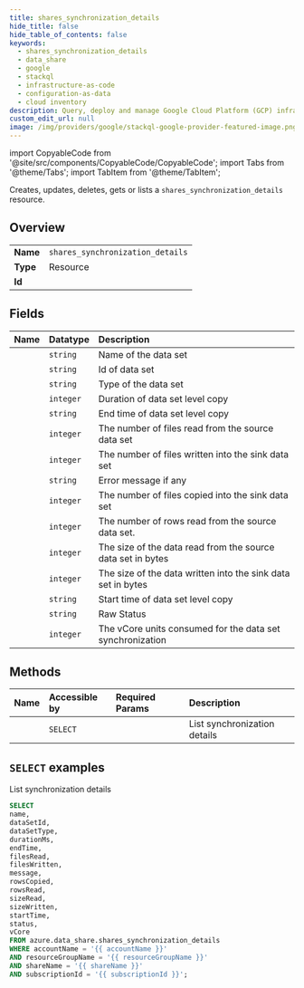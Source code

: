 ```yaml
---
title: shares_synchronization_details
hide_title: false
hide_table_of_contents: false
keywords:
  - shares_synchronization_details
  - data_share
  - google
  - stackql
  - infrastructure-as-code
  - configuration-as-data
  - cloud inventory
description: Query, deploy and manage Google Cloud Platform (GCP) infrastructure and resources using SQL
custom_edit_url: null
image: /img/providers/google/stackql-google-provider-featured-image.png
---
```


import CopyableCode from '@site/src/components/CopyableCode/CopyableCode';
import Tabs from '@theme/Tabs';
import TabItem from '@theme/TabItem';

Creates, updates, deletes, gets or lists a <code>shares_synchronization_details</code> resource.

## Overview
<table><tbody>
<tr><td><b>Name</b></td><td><code>shares_synchronization_details</code></td></tr>
<tr><td><b>Type</b></td><td>Resource</td></tr>
<tr><td><b>Id</b></td><td><CopyableCode code="azure.data_share.shares_synchronization_details" /></td></tr>
</tbody></table>

## Fields
| Name | Datatype | Description |
|:-----|:---------|:------------|
| <CopyableCode code="name" /> | `string` | Name of the data set |
| <CopyableCode code="dataSetId" /> | `string` | Id of data set |
| <CopyableCode code="dataSetType" /> | `string` | Type of the data set |
| <CopyableCode code="durationMs" /> | `integer` | Duration of data set level copy |
| <CopyableCode code="endTime" /> | `string` | End time of data set level copy |
| <CopyableCode code="filesRead" /> | `integer` | The number of files read from the source data set |
| <CopyableCode code="filesWritten" /> | `integer` | The number of files written into the sink data set |
| <CopyableCode code="message" /> | `string` | Error message if any |
| <CopyableCode code="rowsCopied" /> | `integer` | The number of files copied into the sink data set |
| <CopyableCode code="rowsRead" /> | `integer` | The number of rows read from the source data set. |
| <CopyableCode code="sizeRead" /> | `integer` | The size of the data read from the source data set in bytes |
| <CopyableCode code="sizeWritten" /> | `integer` | The size of the data written into the sink data set in bytes |
| <CopyableCode code="startTime" /> | `string` | Start time of data set level copy |
| <CopyableCode code="status" /> | `string` | Raw Status |
| <CopyableCode code="vCore" /> | `integer` | The vCore units consumed for the data set synchronization |

## Methods
| Name | Accessible by | Required Params | Description |
|:-----|:--------------|:----------------|:------------|
| <CopyableCode code="list" /> | `SELECT` | <CopyableCode code="accountName, resourceGroupName, shareName, subscriptionId" /> | List synchronization details |

## `SELECT` examples

List synchronization details


```sql
SELECT
name,
dataSetId,
dataSetType,
durationMs,
endTime,
filesRead,
filesWritten,
message,
rowsCopied,
rowsRead,
sizeRead,
sizeWritten,
startTime,
status,
vCore
FROM azure.data_share.shares_synchronization_details
WHERE accountName = '{{ accountName }}'
AND resourceGroupName = '{{ resourceGroupName }}'
AND shareName = '{{ shareName }}'
AND subscriptionId = '{{ subscriptionId }}';
```